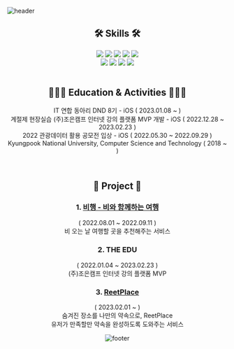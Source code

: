 ![header](https://capsule-render.vercel.app/api?type=waving&color=0:E1F1FF,100:87C5FF\&height=150&section=header&text=TaeHyun%20Kim&fontSize=30&fontAlignY=23&desc=Junior%20iOS%20Developer%20&descAlignY=42&descSize=15)

<div align="center">

## **🛠️ Skills 🛠️**
<img src="https://img.shields.io/badge/swift-F05138?style=for-the-badge&logo=swift&logoColor=white">
<img src="https://img.shields.io/badge/uikit-2396F3?style=for-the-badge&logo=uikit&logoColor=white">
<img src="https://img.shields.io/badge/ios-000000?style=for-the-badge&logo=ios&logoColor=white">
<img src="https://img.shields.io/badge/xcode-147EFB?style=for-the-badge&logo=xcode&logoColor=white">
<img src="https://img.shields.io/badge/python-3776AB?style=for-the-badge&logo=python&logoColor=white">
<br>
<img src="https://img.shields.io/badge/github-181717?style=for-the-badge&logo=github&logoColor=white">
<img src="https://img.shields.io/badge/figma-F24E1E?style=for-the-badge&logo=figma&logoColor=white">
<img src="https://img.shields.io/badge/slack-4A154B?style=for-the-badge&logo=slack&logoColor=white">
<img src="https://img.shields.io/badge/notion-000000?style=for-the-badge&logo=notion&logoColor=white">  

<br>
<br>

## **🧑🏻‍💻 Education & Activities 🧑🏻‍💻**
IT 연합 동아리 DND 8기 - iOS ( 2023.01.08 ~ )  
계절제 현장실습 (주)조은캠프 인터넷 강의 플랫폼 MVP 개발 - iOS ( 2022.12.28 ~ 2023.02.23 )  
2022 관광데이터 활용 공모전 입상 - iOS ( 2022.05.30 ~ 2022.09.29 )  
Kyungpook National University, Computer Science and Technology ( 2018 ~ )

<br>

## **📱 Project 📱**
### **1. [비행 - 비와 함께하는 여행](https://github.com/kth1210/BeHang_iOS)**
( 2022.08.01 ~ 2022.09.11 )  
비 오는 날 여행할 곳을 추천해주는 서비스

### **2. THE EDU**
( 2022.01.04 ~ 2023.02.23 )  
(주)조은캠프 인터넷 강의 플랫폼 MVP

### **3. [ReetPlace](https://github.com/dnd-side-project/dnd-8th-2-frontend)**
( 2023.02.01 ~ )  
숨겨진 장소를 나만의 약속으로, ReetPlace  
유저가 만족할만 약속을 완성하도록 도와주는 서비스

![footer](https://capsule-render.vercel.app/api?type=waving&color=0:87C5FF,100:E1F1FF&height=150&section=footer)

</div>


<!--
**kth1210/kth1210** is a ✨ _special_ ✨ repository because its `README.md` (this file) appears on your GitHub profile.

Here are some ideas to get you started:

- 🔭 I’m currently working on ...
- 🌱 I’m currently learning ...
- 👯 I’m looking to collaborate on ...
- 🤔 I’m looking for help with ...
- 💬 Ask me about ...
- 📫 How to reach me: ...
- 😄 Pronouns: ...
- ⚡ Fun fact: ...
-->
